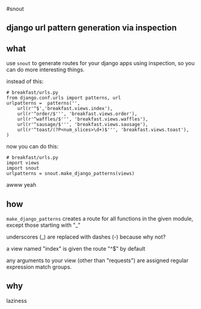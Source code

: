 #snout

## django url pattern generation via inspection

## what
use `snout` to generate routes for your django apps using inspection, so you can do more interesting things.

instead of this:

    # breakfast/urls.py
    from django.conf.urls import patterns, url
    urlpatterns =  patterns('',
        url(r'^$','breakfast.views.index'),
        url(r'^order/$''', 'breakfast.views.order'),
        url(r'^waffles/$''', 'breakfast.views.waffles'),
        url(r'^sausage/$''', 'breakfast.views.sausage'),
        url(r'^toast/(?P<num_slices>\d+)$''', 'breakfast.views.toast'),
    )
 

now you can do this:

    # breakfast/urls.py
    import views
    import snout
    urlpatterns = snout.make_django_patterns(views)

awww yeah

## how

`make_django_patterns` creates a route for all functions in the given module, except those starting with "_"

 underscores (_) are replaced with dashes (-) because why not?

 a view named "index" is given the route "^$" by default

 any arguments to your view (other than "requests") are assigned regular expression match groups. 


## why

laziness

